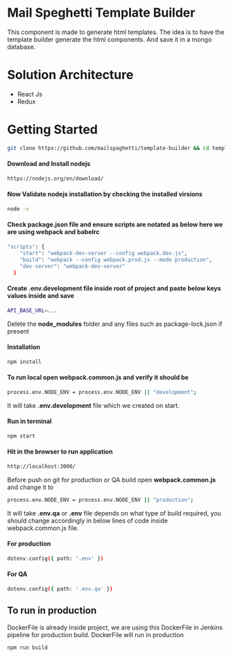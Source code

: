 


# Mail Speghetti Template Builder
This component is made to generate html templates. The idea is to have the template builder generate the html components. And save it in a mongo database.

# Solution Architecture

- React Js
- Redux 

# Getting Started

```bash
git clone https://github.com/mailspaghetti/template-builder && cd template-builder
```

#### Download and Install nodejs
```bash
https://nodejs.org/en/download/
```

#### Now Validate nodejs installation by checking the installed virsions
```bash
node -v
```

#### Check package.json file and ensure scripts are notated as below here we are using webpack and babelrc
```bash
"scripts": {
    "start": "webpack-dev-server --config webpack.dev.js",
    "build": "webpack --config webpack.prod.js --mode production",
    "dev-server": "webpack-dev-server"
  } 
```

#### Create .env.development file inside root of project and paste below keys values inside and save
```bash
API_BASE_URL=...
```
Delete the <b>node_modules</b> folder and any files such as package-lock.json if present
#### Installation
```bash
npm install
```

#### To run local open webpack.common.js and verify it should be
```bash
process.env.NODE_ENV = process.env.NODE_ENV || "development";
```
It will take <b>.env.development</b> file which we created on start.

#### Run in terminal
```bash  
npm start
```

#### Hit in the browser to run application
```bash
http://localhost:3000/
```

Before push on git for production or QA build open <b>webpack.common.js</b> and change it to
```bash
process.env.NODE_ENV = process.env.NODE_ENV || "production";
```
It will take <b>.env.qa</b>  or <b>.env</b> file depends on what type of build required, you should change accordingly in below lines of code inside webpack.common.js file. 

#### For production
```bash
dotenv.config({ path: '.env' })
```
#### For QA
```bash
dotenv.config({ path: '.env.qa' })        
```

## To run in production 
DockerFile is already inside project, we are using this DockerFile in Jenkins pipeline for production build. DockerFile will run in production
```bash
npm run build
```
